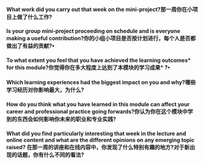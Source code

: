 #### What work did you carry out that week on the mini-project?那一周你在小项目上做了什么工作?



#### Is your group mini-project proceeding on schedule and is everyone making a useful contribution?你的小组小项目是否按计划进行，每个人是否都做出了有益的贡献?•



#### To what extent you feel that you have achieved the learning outcomes* for this module?你觉得你在多大程度上达到了本模块的学习成果* ?•



#### Which learning experiences had the biggest impact on you and why?哪些学习经历对你影响最大，为什么?



#### How do you think what you have learned in this module can affect your career and professional practice going forwards?你认为你在这个模块中学到的东西会如何影响你未来的职业和专业实践?



#### What did you find particularly interesting that week in the lecture and online content and what are the different opinions on any emerging topic raised? 在那一周的讲座和在线内容中，你发现了什么特别有趣的地方?对于新出现的话题，你有什么不同的看法?

